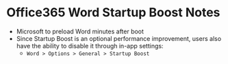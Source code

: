 
# Office365 Word Startup Boost Notes

- Microsoft to preload Word minutes after boot
- Since Startup Boost is an optional performance improvement, users also have the ability to disable it through in-app settings:
  + ```Word > Options > General > Startup Boost```



